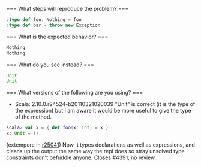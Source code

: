 === What steps will reproduce the problem? ===
```scala
:type def foo: Nothing = foo
:type def bar = throw new Exception
```

=== What is the expected behavior? ===
```scala
Nothing
Nothing
```

=== What do you see instead? ===
```scala
Unit
Unit
```

=== What versions of the following are you using? ===
  - Scala: 2.10.0.r24524-b20110321020039
"Unit" is correct (it is the type of the expression) but I am aware it would be more useful to give the type of the method.
```scala
scala> val x = { def foo(x: Int) = x }
x: Unit = ()
```
(extempore in [r25041](https://codereview.scala-lang.org/fisheye/changelog/scala-svn?cs=25041)) Now :t types declarations as well as expressions, and cleans up
the output the same way the repl does so stray unsolved type constraints
don't befuddle anyone.  Closes #4391, no review.
